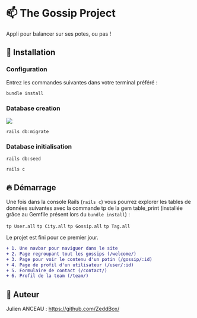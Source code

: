 #  📫 The Gossip Project

Appli pour balancer sur ses potes, ou pas !

## :wrench: Installation 

### Configuration
Entrez les commandes suivantes dans votre terminal préféré :

`bundle install`

### Database creation

<img src="https://app.genmymodel.com/api/projects/_mZbDcIsVEeq3N_Xh6gsEIQ/diagrams/_mZbDcosVEeq3N_Xh6gsEIQ/svg">

`rails db:migrate`

### Database initialisation

`rails db:seed`

`rails c`


## 🔥 Démarrage

Une fois dans la console Rails (`rails c`) vous pourrez explorer les tables de données suivantes avec la commande tp de la gem table_print (installée grâce au Gemfile présent lors du `bundle install`) :

`tp User.all` `tp City.all` `tp Gossip.all` `tp Tag.all`

Le projet est fini pour ce premier jour.

```diff
+ 1. Une navbar pour naviguer dans le site
+ 2. Page regroupant tout les gossips (/welcome/)
+ 3. Page pour voir le contenu d'un potin (/gossip/:id)
+ 4. Page de profil d'un utilisateur (/user/:id)
+ 5. Formulaire de contact (/contact/)
+ 6. Profil de la team (/team/)
```

## 🍪 Auteur
Julien ANCEAU : https://github.com/ZeddBox/
